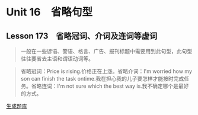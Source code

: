 ﻿ # Unit 16　省略句型
 ## Lesson 173　省略冠词、介词及连词等虚词
 
> 一般在一些谚语、警语、格言、广告、报刊标题中需要用到此句型，此句型往往要省去主语和谓语动词等。

> 省略冠词：Price is rising.价格正在上涨。省略介词：I'm worried how my son can finish the task ontime.我在担心我的儿子要怎样才能按时完成任务。省略连词：I'm not sure which the best way is.我不确定哪个是最好的方式。


 [生成题库](./sentence/f173.json)